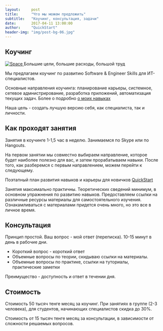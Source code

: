 ```yaml
---
layout:     post
title:      "Что мы можем предложить"
subtitle:   "Коучинг, консультация, задачи"
date:       2017-04-11 13:00:00
author:     "QuickStart"
header-img: "img/post-bg-06.jpg"
---
```

<h2 class="section-heading">Коучинг</h2>
<a href="#">
    <img src="{{ site.baseurl }}/img/post-sample-image.jpg" alt="Space">
</a>
<span class="caption text-muted">Большие цели, большие расходы, большой труд</span>

<p>Мы предлагаем коучинг по развитию Software & Engineer Skills для ИТ-специалистов.</p>

<p>Основные направления коучинга: планирование карьеры, системное, сетевое адмнистрирование, разработка приложений, автоматизация текущих задач. Более о подробно <a href="https://daurenamanbayev.github.io/blog/2017/04/11/mentoring/">о моих навыках</a></p>

<p>Наша цель - создать лучшую версию себя, как специалиста, так и личности.</p>

<h2 class="section-heading">Как проходят занятия</h2>
<p>Занятия в коучинге 1-1,5 час в неделю. Занимаемся по Skype или по Hangouts.</p>

<p>На первом занятии мы совместно выбираем направление, которое будет наиболее полезно для вас, и затем прорабатываем навыки. После того, как разберемся с первым направлением, можем перейти к следующему.</p>

<p>Поэтапный план развития навыков и карьеры для новичков <a href="https://daurenamanbayev.github.io/blog/2017/04/11/quickstart-roadmap/">QuickStart</a></p>

<p>Занятия максимально практичны. Теоретических сведений минимум, в основном упражнения по развитию навыков. Предоставляем ссылки на различные ресурсы материалы для самостоятельного изучения. Ознакамливаться с материалами придется очень много, но это все в личное время.</p>

<h2 class="section-heading">Консультация</h2>
<p>Принцип простой. Ваш вопрос - мой ответ (переписка). 10-15 минут в день в рабочие дни.</p>
<ul>
	<li>Короткий вопрос - короткий ответ</li>	
	<li>Объемные вопросы по теории, скидываю ссылки на материалы.</li>
	<li>Объемные вопросы по практике, ссылки на туториалы, практические заметки</li>		
</ul>
<p>Преимущество - доступность и ответ в течении дня.</p>

<h2 class="section-heading">Стоимость</h2>
<p>Стоимость 50 тысяч тенге месяц за коучинг. При занятиях в группе (2-3 человека), для студентов, начинающих специалистов скидка до 30%.</p>
<p>Стоимость от 15 тысяч тенге месяц за консультации, в зависимости от сложности решаемых вопросов.</p>


